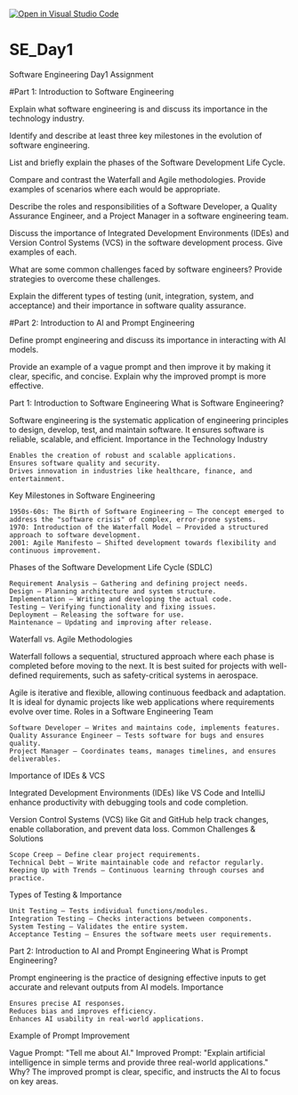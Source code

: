 [![Open in Visual Studio Code](https://classroom.github.com/assets/open-in-vscode-2e0aaae1b6195c2367325f4f02e2d04e9abb55f0b24a779b69b11b9e10269abc.svg)](https://classroom.github.com/online_ide?assignment_repo_id=18340372&assignment_repo_type=AssignmentRepo)
# SE_Day1
Software Engineering Day1 Assignment

#Part 1: Introduction to Software Engineering

Explain what software engineering is and discuss its importance in the technology industry.


Identify and describe at least three key milestones in the evolution of software engineering.


List and briefly explain the phases of the Software Development Life Cycle.


Compare and contrast the Waterfall and Agile methodologies. Provide examples of scenarios where each would be appropriate.


Describe the roles and responsibilities of a Software Developer, a Quality Assurance Engineer, and a Project Manager in a software engineering team.


Discuss the importance of Integrated Development Environments (IDEs) and Version Control Systems (VCS) in the software development process. Give examples of each.


What are some common challenges faced by software engineers? Provide strategies to overcome these challenges.


Explain the different types of testing (unit, integration, system, and acceptance) and their importance in software quality assurance.


#Part 2: Introduction to AI and Prompt Engineering


Define prompt engineering and discuss its importance in interacting with AI models.


Provide an example of a vague prompt and then improve it by making it clear, specific, and concise. Explain why the improved prompt is more effective.





Part 1: Introduction to Software Engineering
What is Software Engineering?

Software engineering is the systematic application of engineering principles to design, develop, test, and maintain software. It ensures software is reliable, scalable, and efficient.
Importance in the Technology Industry

    Enables the creation of robust and scalable applications.
    Ensures software quality and security.
    Drives innovation in industries like healthcare, finance, and entertainment.

Key Milestones in Software Engineering

    1950s-60s: The Birth of Software Engineering – The concept emerged to address the "software crisis" of complex, error-prone systems.
    1970: Introduction of the Waterfall Model – Provided a structured approach to software development.
    2001: Agile Manifesto – Shifted development towards flexibility and continuous improvement.

Phases of the Software Development Life Cycle (SDLC)

    Requirement Analysis – Gathering and defining project needs.
    Design – Planning architecture and system structure.
    Implementation – Writing and developing the actual code.
    Testing – Verifying functionality and fixing issues.
    Deployment – Releasing the software for use.
    Maintenance – Updating and improving after release.

Waterfall vs. Agile Methodologies

Waterfall follows a sequential, structured approach where each phase is completed before moving to the next. It is best suited for projects with well-defined requirements, such as safety-critical systems in aerospace.

Agile is iterative and flexible, allowing continuous feedback and adaptation. It is ideal for dynamic projects like web applications where requirements evolve over time.
Roles in a Software Engineering Team

    Software Developer – Writes and maintains code, implements features.
    Quality Assurance Engineer – Tests software for bugs and ensures quality.
    Project Manager – Coordinates teams, manages timelines, and ensures deliverables.

Importance of IDEs & VCS

Integrated Development Environments (IDEs) like VS Code and IntelliJ enhance productivity with debugging tools and code completion.

Version Control Systems (VCS) like Git and GitHub help track changes, enable collaboration, and prevent data loss.
Common Challenges & Solutions

    Scope Creep – Define clear project requirements.
    Technical Debt – Write maintainable code and refactor regularly.
    Keeping Up with Trends – Continuous learning through courses and practice.

Types of Testing & Importance

    Unit Testing – Tests individual functions/modules.
    Integration Testing – Checks interactions between components.
    System Testing – Validates the entire system.
    Acceptance Testing – Ensures the software meets user requirements.

Part 2: Introduction to AI and Prompt Engineering
What is Prompt Engineering?

Prompt engineering is the practice of designing effective inputs to get accurate and relevant outputs from AI models.
Importance

    Ensures precise AI responses.
    Reduces bias and improves efficiency.
    Enhances AI usability in real-world applications.

Example of Prompt Improvement

Vague Prompt: "Tell me about AI."
Improved Prompt: "Explain artificial intelligence in simple terms and provide three real-world applications."
Why? The improved prompt is clear, specific, and instructs the AI to focus on key areas.
